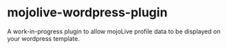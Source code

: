 mojolive-wordpress-plugin
=========================

A work-in-progress plugin to allow mojoLive profile data to be displayed on your wordpress template.